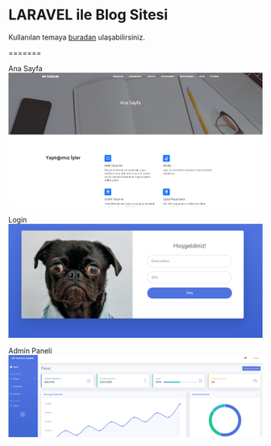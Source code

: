 
# LARAVEL ile Blog Sitesi
Kullanılan temaya [buradan](https://startbootstrap.com/theme/clean-blog) ulaşabilirsiniz.

=======

Ana Sayfa 
![octocat](./anasayfa.png)



Login 
![octocat](./login.png)


Admin Paneli
![octocat](./adminpaneli.png)
